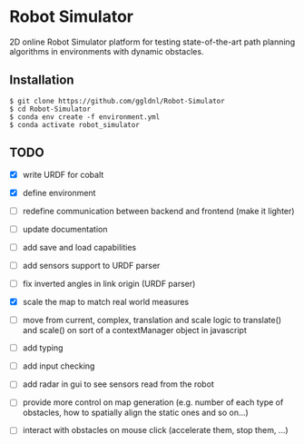 # Robot Simulator

2D online Robot Simulator platform for testing state-of-the-art path planning algorithms in environments with dynamic obstacles.

## Installation

    $ git clone https://github.com/ggldnl/Robot-Simulator
    $ cd Robot-Simulator
    $ conda env create -f environment.yml
    $ conda activate robot_simulator

## TODO

- [x] write URDF for cobalt
- [x] define environment
- [ ] redefine communication between backend and frontend (make it lighter)
- [ ] update documentation
- [ ] add save and load capabilities
- [ ] add sensors support to URDF parser
- [ ] fix inverted angles in link origin (URDF parser)
- [x] scale the map to match real world measures
- [ ] move from current, complex, translation and scale logic to
    translate() and scale() on sort of a contextManager object in javascript
- [ ] add typing
- [ ] add input checking
- [ ] add radar in gui to see sensors read from the robot
- [ ] provide more control on map generation (e.g. number of each type of obstacles, how to spatially align the static ones and so on...)
- [ ] interact with obstacles on mouse click (accelerate them, stop them, ...) 





